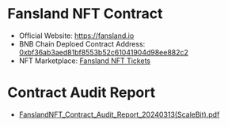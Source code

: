 # Fansland NFT Contract 
- Official Website: https://fansland.io
- BNB Chain Deploed Contract Address: [0xbf36ab3aed81bf8553b52c61041904d98ee882c2](https://bscscan.com/address/0xbf36ab3aed81bf8553b52c61041904d98ee882c2)
- NFT Marketplace: [Fansland NFT Tickets](https://element.market/collections/fansland-web3-music-festival-2024)

# Contract Audit Report 

- [FanslandNFT_Contract_Audit_Report_20240313(ScaleBit).pdf](./FanslandNFT_Contract_Audit_Report_20240313(ScaleBit).pdf)

